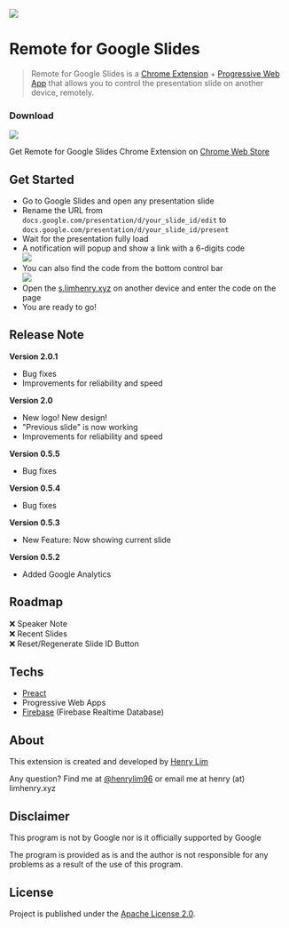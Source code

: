 ![](https://i.imgur.com/R9nLK8w.jpg)

# Remote for Google Slides

> Remote for Google Slides is a [Chrome Extension]() + [Progressive Web App]() that allows you to control the presentation slide on another device, remotely.


### Download
[![](http://i.imgur.com/xFuWEDa.png)](https://chrome.google.com/webstore/detail/google-slides-remote/pojijacppbhikhkmegdoechbfiiibppi?utm_source=github)

Get Remote for Google Slides Chrome Extension on [Chrome Web Store](https://chrome.google.com/webstore/detail/google-slides-remote/pojijacppbhikhkmegdoechbfiiibppi?utm_source=github)

## Get Started
 - Go to Google Slides and open any presentation slide
 - Rename the URL from `docs.google.com/presentation/d/your_slide_id/edit` to `docs.google.com/presentation/d/your_slide_id/present`
 - Wait for the presentation fully load
 - A notification will popup and show a link with a 6-digits code  
![](https://i.imgur.com/vDRTaoY.png)  
 - You can also find the code from the bottom control bar  
![](https://i.imgur.com/MQAg496.png)  
 - Open the [s.limhenry.xyz](https://slides.limhenry.xyz) on another device and enter the code on the page
 - You are ready to go!

## Release Note
**Version 2.0.1** 
 - Bug fixes  
 - Improvements for reliability and speed  
 
**Version 2.0**  
 - New logo! New design!  
 - "Previous slide" is now working  
 - Improvements for reliability and speed  
  
**Version 0.5.5**  
 - Bug fixes   

**Version 0.5.4**  
 - Bug fixes  

**Version 0.5.3**  
 - New Feature: Now showing current slide  

**Version 0.5.2**  
 - Added Google Analytics  
 
## Roadmap
 :x: Speaker Note  
 :x: Recent Slides  
 :x: Reset/Regenerate Slide ID Button
 
## Techs
 - [Preact](https://preactjs.com/)  
 - Progressive Web Apps  
 - [Firebase](https://firebase.google.com) (Firebase Realtime Database)  

## About
This extension is created and developed by [Henry Lim](https://limhenry.xyz)

Any question? Find me at [@henrylim96](https://twitter.com/henrylim96) or email me at henry (at) limhenry.xyz

## Disclaimer
This program is not by Google nor is it officially supported by Google

The program is provided as is and the author is not responsible for any problems as a result of the use of this program.

## License
Project is published under the [Apache License 2.0](LICENSE).

